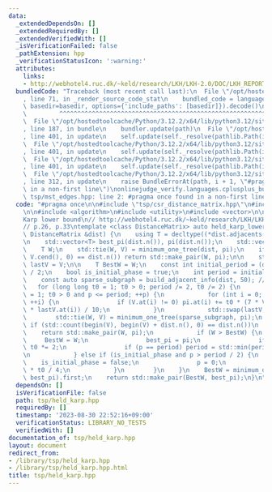 ```yaml
---
data:
  _extendedDependsOn: []
  _extendedRequiredBy: []
  _extendedVerifiedWith: []
  _isVerificationFailed: false
  _pathExtension: hpp
  _verificationStatusIcon: ':warning:'
  attributes:
    links:
    - http://webhotel4.ruc.dk/~keld/research/LKH/LKH-2.0/DOC/LKH_REPORT.pdf
  bundledCode: "Traceback (most recent call last):\n  File \"/opt/hostedtoolcache/Python/3.12.2/x64/lib/python3.12/site-packages/onlinejudge_verify/documentation/build.py\"\
    , line 71, in _render_source_code_stat\n    bundled_code = language.bundle(stat.path,\
    \ basedir=basedir, options={'include_paths': [basedir]}).decode()\n          \
    \         ^^^^^^^^^^^^^^^^^^^^^^^^^^^^^^^^^^^^^^^^^^^^^^^^^^^^^^^^^^^^^^^^^^^^^^^^^^^^^^^^^\n\
    \  File \"/opt/hostedtoolcache/Python/3.12.2/x64/lib/python3.12/site-packages/onlinejudge_verify/languages/cplusplus.py\"\
    , line 187, in bundle\n    bundler.update(path)\n  File \"/opt/hostedtoolcache/Python/3.12.2/x64/lib/python3.12/site-packages/onlinejudge_verify/languages/cplusplus_bundle.py\"\
    , line 401, in update\n    self.update(self._resolve(pathlib.Path(included), included_from=path))\n\
    \  File \"/opt/hostedtoolcache/Python/3.12.2/x64/lib/python3.12/site-packages/onlinejudge_verify/languages/cplusplus_bundle.py\"\
    , line 401, in update\n    self.update(self._resolve(pathlib.Path(included), included_from=path))\n\
    \  File \"/opt/hostedtoolcache/Python/3.12.2/x64/lib/python3.12/site-packages/onlinejudge_verify/languages/cplusplus_bundle.py\"\
    , line 401, in update\n    self.update(self._resolve(pathlib.Path(included), included_from=path))\n\
    \  File \"/opt/hostedtoolcache/Python/3.12.2/x64/lib/python3.12/site-packages/onlinejudge_verify/languages/cplusplus_bundle.py\"\
    , line 312, in update\n    raise BundleErrorAt(path, i + 1, \"#pragma once found\
    \ in a non-first line\")\nonlinejudge_verify.languages.cplusplus_bundle.BundleErrorAt:\
    \ tsp/mst_edges.hpp: line 2: #pragma once found in a non-first line\n"
  code: "#pragma once\n\n#include \"tsp/csr_distance_matrix.hpp\"\n#include \"tsp/minimum_one_tree.hpp\"\
    \n\n#include <algorithm>\n#include <utility>\n#include <vector>\n\n// Held\u2013\
    Karp lower bound\n// http://webhotel4.ruc.dk/~keld/research/LKH/LKH-2.0/DOC/LKH_REPORT.pdf\n\
    // p.26, p.33\ntemplate <class DistanceMatrix> auto held_karp_lower_bound(const\
    \ DistanceMatrix &dist) {\n    using T = decltype((*dist.adjacents(0).begin()).second);\n\
    \n    std::vector<T> best_pi(dist.n()), pi(dist.n());\n    std::vector<int> V;\n\
    \    T W;\n    std::tie(W, V) = minimum_one_tree(dist, pi);\n    if (std::count(V.cbegin(),\
    \ V.cend(), 0) == dist.n()) return std::make_pair(W, pi);\n\n    std::vector<int>\
    \ lastV = V;\n\n    T BestW = W;\n    const int initial_period = (dist.n() + 1)\
    \ / 2;\n    bool is_initial_phase = true;\n    int period = initial_period;\n\n\
    \    const auto sparse_subgraph = build_adjacent_info(dist, 50); // p.47\n\n \
    \   for (long long t0 = 1; t0 > 0; period /= 2, t0 /= 2) {\n        for (int p\
    \ = 1; t0 > 0 and p <= period; ++p) {\n            for (int i = 0; i < dist.n();\
    \ ++i) {\n                if (V.at(i) != 0) pi.at(i) += t0 * (7 * V.at(i) + 3\
    \ * lastV.at(i)) / 10;\n            }\n            std::swap(lastV, V);\n    \
    \        std::tie(W, V) = minimum_one_tree(sparse_subgraph, pi);\n           \
    \ if (std::count(begin(V), begin(V) + dist.n(), 0) == dist.n())\n            \
    \    return std::make_pair(W, pi);\n            if (W > BestW) {\n           \
    \     BestW = W;\n                best_pi = pi;\n                if (is_initial_phase)\
    \ t0 *= 2;\n                if (p == period) period = std::min(period * 2, initial_period);\n\
    \n            } else if (is_initial_phase and p > period / 2) {\n            \
    \    is_initial_phase = false;\n                p = 0;\n                t0 = 3\
    \ * t0 / 4;\n            }\n        }\n    }\n    BestW = minimum_one_tree(dist,\
    \ best_pi).first;\n    return std::make_pair(BestW, best_pi);\n}\n"
  dependsOn: []
  isVerificationFile: false
  path: tsp/held_karp.hpp
  requiredBy: []
  timestamp: '2023-08-30 22:52:16+09:00'
  verificationStatus: LIBRARY_NO_TESTS
  verifiedWith: []
documentation_of: tsp/held_karp.hpp
layout: document
redirect_from:
- /library/tsp/held_karp.hpp
- /library/tsp/held_karp.hpp.html
title: tsp/held_karp.hpp
---
```

